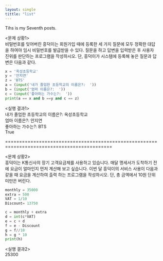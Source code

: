 ```yaml
---
layout: single
tittle: "list"
---  
```


Tihs is my Seventh posts.  

<문제 상황1>  
비밀번호를 잊어버린 흥덕이는 회원가입 때에 등록한 세 가지 질문에 모두 정확한 대답을 하여야 임시 비밀번호를 발급받을 수 있다. 질문을 하고 답변을 입력받은 후 사용자 진위를 판단하는 프로그램을 작성하시오. 단, 흥덕이가 시스템에 등록해 놓은 질문과 답변은 다음과
같다. 

~~~python  
x = '옥성초등학교'
y = '안지연'
z = 'BTS' 
a = (input('내가 졸업한 초등학교의 이름은?:  '))
b = (input('엄마 이름은?:  '))
c = (input('좋아하는 가수는?:  '))
print(a == x and b ==y and c == z)
~~~  

<실행 결과1>  
내가 졸업한 초등학교의 이름은?:  옥성초등학교  
엄마 이름은?:  안지연  
좋아하는 가수는?:  BTS  
True

============================================================================================

<문제 상황2>  
흥덕이는 K통신사의 장기 고객요금제를 사용하고 있습니다. 매달 명세서가 도착하기 전에 요금이 얼마인지 먼저 계산해 보고 싶습니다. 이번 달 흥덕이의 서비스 사용이 다음과 같을 때 요금을 계산하여 출력
하는 프로그램을 작성하시오. 단, 총 금액에서 10원 단위 미만은 버린다.  

~~~python
monthly = 35000
extra = 500
VAT = 1/10
Discount= 13750

c = monthly + extra
d = int(c*VAT)
e = c + d
f = e - Discount
g = f//10
h = g * 10
print(h)
~~~  

<실행 결과2>  
25300
